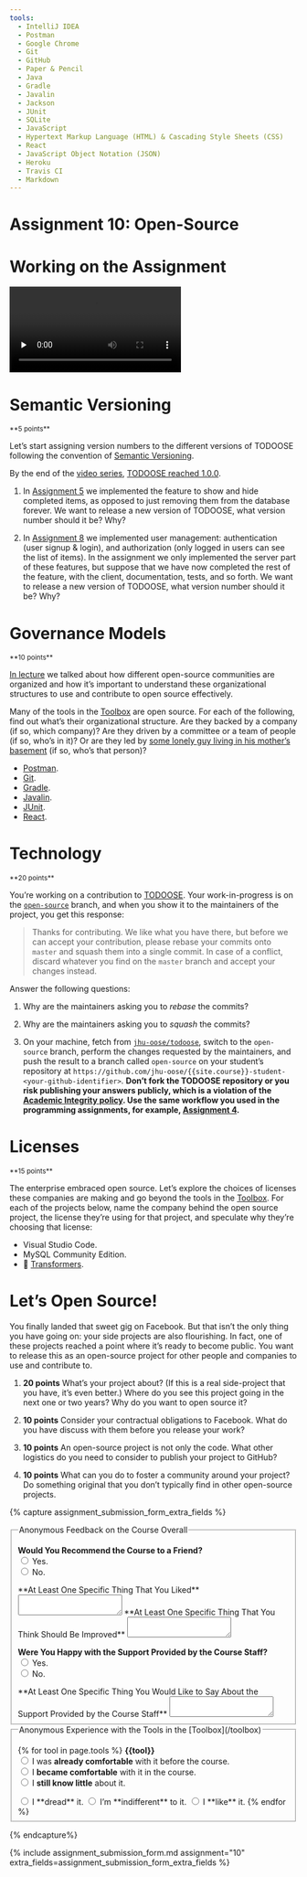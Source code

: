 ```yaml
---
tools:
  - IntelliJ IDEA
  - Postman
  - Google Chrome
  - Git
  - GitHub
  - Paper & Pencil
  - Java
  - Gradle
  - Javalin
  - Jackson
  - JUnit
  - SQLite
  - JavaScript
  - Hypertext Markup Language (HTML) & Cascading Style Sheets (CSS)
  - React
  - JavaScript Object Notation (JSON)
  - Heroku
  - Travis CI
  - Markdown
---
```


# Assignment 10: Open-Source

# Working on the Assignment

<video src="https://archive.org/download/jhu-oose/oose--assignments--10.mp4" controls preload="none"></video>

# Semantic Versioning

<small>
**5 points**
</small>

Let’s start assigning version numbers to the different versions of TODOOSE following the convention of [Semantic Versioning](https://semver.org).

By the end of the [video series](/todoose), [TODOOSE reached 1.0.0](https://github.com/jhu-oose/todoose/tree/2791792358553945d9c431ce1e672b0278c3c8ed).

1. In [Assignment 5](/assignments/5) we implemented the feature to show and hide completed items, as opposed to just removing them from the database forever. We want to release a new version of TODOOSE, what version number should it be? Why?

2. In [Assignment 8](/assignments/8) we implemented user management: authentication (user signup & login), and authorization (only logged in users can see the list of items). In the assignment we only implemented the server part of these features, but suppose that we have now completed the rest of the feature, with the client, documentation, tests, and so forth. We want to release a new version of TODOOSE, what version number should it be? Why?

# Governance Models

<small>
**10 points**
</small>

[In lecture](/lectures/10) we talked about how different open-source communities are organized and how it’s important to understand these organizational structures to use and contribute to open source effectively.

Many of the tools in the [Toolbox](/toolbox) are open source. For each of the following, find out what’s their organizational structure. Are they backed by a company (if so, which company)? Are they driven by a committee or a team of people (if so, who’s in it)? Or are they led by [some lonely guy living in his mother’s basement](https://vignette.wikia.nocookie.net/simpsons/images/9/9c/IMG_6116.jpg/revision/latest/scale-to-width-down/250?cb=20161030093222) (if so, who’s that person)?

- [Postman](/toolbox/#application-programming-interfaceapi-development-environmentade-postman).
- [Git](/toolbox/#version-control-systemvcs-git).
- [Gradle](/toolbox/#build-system-gradle).
- [Javalin](/toolbox/#web-server-javalin).
- [JUnit](/toolbox/#testing-framework-junit).
- [React](/toolbox/#user-interface-builder-react).

# Technology

<small>
**20 points**
</small>

You’re working on a contribution to [TODOOSE](https://github.com/jhu-oose/todoose). Your work-in-progress is on the [`open-source`](https://github.com/jhu-oose/todoose/tree/open-source) branch, and when you show it to the maintainers of the project, you get this response:

> Thanks for contributing. We like what you have there, but before we can accept your contribution, please rebase your commits onto `master` and squash them into a single commit. In case of a conflict, discard whatever you find on the `master` branch and accept your changes instead.

Answer the following questions:

1. Why are the maintainers asking you to _rebase_ the commits?

2. Why are the maintainers asking you to _squash_ the commits?

3. On your machine, fetch from [`jhu-oose/todoose`](https://github.com/jhu-oose/todoose), switch to the `open-source` branch, perform the changes requested by the maintainers, and push the result to a branch called `open-source` on your student’s repository at `https://github.com/jhu-oose/{{site.course}}-student-<your-github-identifier>`. **Don’t fork the TODOOSE repository or you risk publishing your answers publicly, which is a violation of the [Academic Integrity policy](/policies#academic-integrity). Use the same workflow you used in the programming assignments, for example, [Assignment 4](/assignments/4).**

# Licenses

<small>
**15 points**
</small>

The enterprise embraced open source. Let’s explore the choices of licenses these companies are making and go beyond the tools in the [Toolbox](/toolbox). For each of the projects below, name the company behind the open source project, the license they’re using for that project, and speculate why they’re choosing that license:

- Visual Studio Code.
- MySQL Community Edition.
- 🤗 [Transformers](https://github.com/huggingface/transformers).

# Let’s Open Source!

You finally landed that sweet gig on Facebook. But that isn’t the only thing you have going on: your side projects are also flourishing. In fact, one of these projects reached a point where it’s ready to become public. You want to release this as an open-source project for other people and companies to use and contribute to.

1. **20 points** What’s your project about? (If this is a real side-project that you have, it’s even better.) Where do you see this project going in the next one or two years? Why do you want to open source it?

2. **10 points** Consider your contractual obligations to Facebook. What do you have discuss with them before you release your work?

3. **10 points** An open-source project is not only the code. What other logistics do you need to consider to publish your project to GitHub?

4. **10 points** What can you do to foster a community around your project? Do something original that you don’t typically find in other open-source projects.

{% capture assignment_submission_form_extra_fields %}

<fieldset markdown="1">

<legend markdown="1">Anonymous Feedback on the Course Overall</legend>

**Would You Recommend the Course to a Friend?**  
<label>
<input type="radio" name="feedback[course][recommend]" value="yes" required>
Yes.
</label>  
<label>
<input type="radio" name="feedback[course][recommend]" value="no" required>
No.
</label>  

<label for="feedback--course--liked">
**At Least One Specific Thing That You Liked**
</label>
<textarea name="feedback[course][liked]" id="feedback--course--liked" required></textarea>

<label for="feedback--course--improved">
**At Least One Specific Thing That You Think Should Be Improved**
</label>
<textarea name="feedback[course][improved]" id="feedback--course--improved" required></textarea>

**Were You Happy with the Support Provided by the Course Staff?**  
<label>
<input type="radio" name="feedback[course][staff][liked]" value="yes" required>
Yes.
</label>  
<label>
<input type="radio" name="feedback[course][staff][liked]" value="no" required>
No.
</label>  

<label for="feedback--course--staff--open-ended">
**At Least One Specific Thing You Would Like to Say About the Support Provided by the Course Staff**
</label>
<textarea name="feedback[course][staff][open-ended]" id="feedback--course--staff--open-ended" required></textarea>

</fieldset>

<fieldset markdown="1">

<legend markdown="1">Anonymous Experience with the Tools in the [Toolbox](/toolbox)</legend>

{% for tool in page.tools %}
**{{tool}}**  
<label>
<input type="radio" name="feedback[toolbox][{{ tool | slugify }}][learned]" value="already-comfortable" required>
I was **already comfortable** with it before the course.
</label>  
<label>
<input type="radio" name="feedback[toolbox][{{ tool | slugify }}][learned]" value="became-comfortable" required>
I **became comfortable** with it in the course.
</label>  
<label>
<input type="radio" name="feedback[toolbox][{{ tool | slugify }}][learned]" value="still-know-little" required>
I **still know little** about it.
</label>

<label>
<input type="radio" name="feedback[toolbox][{{ tool | slugify }}][taste]" value="dread" required>
I **dread** it.
</label>  
<label>
<input type="radio" name="feedback[toolbox][{{ tool | slugify }}][taste]" value="indifferent" required>
I’m **indifferent** to it.
</label>  
<label>
<input type="radio" name="feedback[toolbox][{{ tool | slugify }}][taste]" value="like" required>
I **like** it.
</label>
{% endfor %}

</fieldset>

{% endcapture%}

{% include assignment_submission_form.md assignment="10" extra_fields=assignment_submission_form_extra_fields %}
